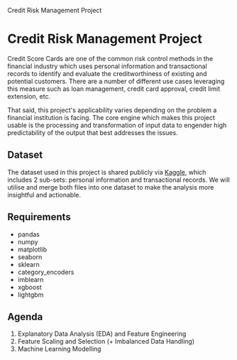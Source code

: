 Credit Risk Management Project
# Credit Risk Management Project

Credit Score Cards are one of the common risk control methods in the financial industry which uses personal information and transactional records to identify and evaluate the creditworthiness of existing and potential customers. There are a number of different use cases leveraging this measure such as loan management, credit card approval, credit limit extension, etc. 

That said, this project's applicability varies depending on the problem a financial institution is facing. The core engine which makes this project usable is the processing and transformation of input data to engender high predictability of the output that best addresses the issues. 



## Dataset

The dataset used in this project is shared publicly via [Kaggle](https://www.kaggle.com/rikdifos/credit-card-approval-prediction), which includes 2 sub-sets: personal information and transactional records. We will utilise and merge both files into one dataset to make the analysis more insightful and actionable.

## Requirements

* pandas
* numpy
* matplotlib
* seaborn
* sklearn
* category_encoders
* imblearn
* xgboost
* lightgbm

## Agenda

1. Explanatory Data Analysis (EDA) and Feature Engineering
2. Feature Scaling and Selection (+ Imbalanced Data Handling)
3. Machine Learning Modelling 
